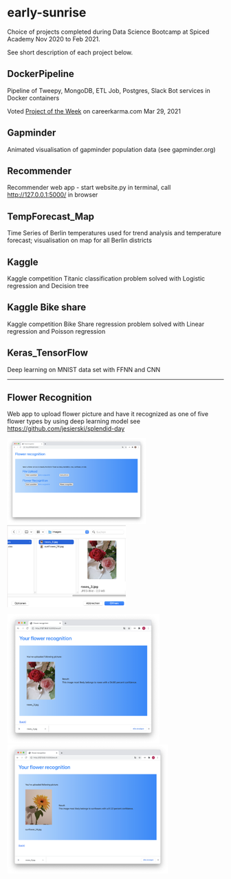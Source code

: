 # early-sunrise
Choice of projects completed during Data Science Bootcamp at Spiced Academy Nov 2020 to Feb 2021. 

See short description of each project below.

## DockerPipeline 
Pipeline of Tweepy, MongoDB, ETL Job, Postgres, Slack Bot services in Docker containers

Voted [Project of the Week](https://careerkarma.com/discussions/projects/data-pipeline-analysing-sentiment-399/) on careerkarma.com Mar 29, 2021

## Gapminder
Animated visualisation of gapminder population data (see gapminder.org)

## Recommender
Recommender web app - start website.py in terminal, call http://127.0.0.1:5000/ in browser

## TempForecast_Map
Time Series of Berlin temperatures used for trend analysis and temperature forecast; visualisation on map for all Berlin districts

## Kaggle
Kaggle competition Titanic classification problem solved with Logistic regression and Decision tree

## Kaggle Bike share
Kaggle competition Bike Share regression problem solved with Linear regression and Poisson regression

## Keras_TensorFlow
Deep learning on MNIST data set with FFNN and CNN

--- 

## Flower Recognition
Web app to upload flower picture and have it recognized as one of five flower types by using deep learning model see https://github.com/jesierski/splendid-day

<img src="projectimgs/final_1.png" alt="Start" height="200"/> <img src="projectimgs/final_2.png" alt="Upload image" height="190"/>

<img src="projectimgs/final_4.png" alt="Result for rose" height="300"/> <img src="projectimgs/final_5.png" alt="Result for sunflower" height="300"/>